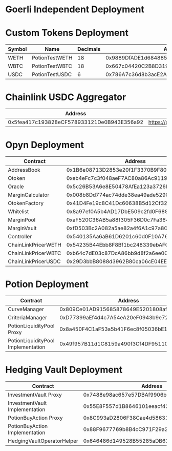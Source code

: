 # Goerli Independent Deployment

# Custom Tokens Deployment

| Symbol | Name           | Decimals | Address                                    | Etherscan                                                                                   |
| ------ | -------------- | -------- | ------------------------------------------ | ------------------------------------------------------------------------------------------- |
| WETH   | PotionTestWETH | 18       | 0x9889DfADE1d68488590DF17bbA882914535a8F92 | https://goerli.etherscan.io/address/0x9889DfADE1d68488590DF17bbA882914535a8F92#readContract |
| WBTC   | PotionTestWBTC | 18       | 0x667c04420C2B8D319ac24f6E605dCC28759C55f4 | https://goerli.etherscan.io/address/0x667c04420C2B8D319ac24f6E605dCC28759C55f4              |
| USDC   | PotionTestUSDC | 6        | 0x786A7c36d8b3acE2AE2A62c00D915C9f84eaAcB7 | https://goerli.etherscan.io/address/0x786A7c36d8b3acE2AE2A62c00D915C9f84eaAcB7              |

# Chainlink USDC Aggregator

| Address                                    | Etherscan                                                                           |
| ------------------------------------------ | ----------------------------------------------------------------------------------- |
| 0x5fea417c193828eCF578933121De0B943E356a92 | https://goerli.etherscan.io/address/0x5fea417c193828eCF578933121De0B943E356a92#code |

# Opyn Deployment

| Contract            | Address                                    | Etherscan                                                                      |
| ------------------- | ------------------------------------------ | ------------------------------------------------------------------------------ |
| AddressBook         | 0x1B6e08713D2853e20f1F3370B9F809d3B20944Bd | https://goerli.etherscan.io/address/0x1B6e08713D2853e20f1F3370B9F809d3B20944Bd |
| Otoken              | 0xeb4eFc7c3f048aeF7AC80a86Ac9119432BaB093e | https://goerli.etherscan.io/address/0xeb4eFc7c3f048aeF7AC80a86Ac9119432BaB093e |
| Oracle              | 0x5c26B53A6e8E50478AfEa123a3726E7188d1558B | https://goerli.etherscan.io/address/0x5c26B53A6e8E50478AfEa123a3726E7188d1558B |
| MarginCalculator    | 0x008b8Dd774ac74dde38ea49ade5298282A9b107D | https://goerli.etherscan.io/address/0x008b8Dd774ac74dde38ea49ade5298282A9b107D |
| OtokenFactory       | 0x41D4Fe19c8C41Dc60638B5d12Cf32d59CFbac73a | https://goerli.etherscan.io/address/0x41D4Fe19c8C41Dc60638B5d12Cf32d59CFbac73a |
| Whitelist           | 0x8a97ef0A5b4AD17DbE509c2fd0F68879aa9904ad | https://goerli.etherscan.io/address/0x8a97ef0A5b4AD17DbE509c2fd0F68879aa9904ad |
| MarginPool          | 0xaF520C36AB5a88f305F36D0c7Fa36483e52a402C | https://goerli.etherscan.io/address/0xaF520C36AB5a88f305F36D0c7Fa36483e52a402C |
| MarginVault         | 0xfD503Bc2A082a5ae82a4f6A1c97a80Dd69455788 | https://goerli.etherscan.io/address/0xfD503Bc2A082a5ae82a4f6A1c97a80Dd69455788 |
| Controller          | 0x540135Aa6aB61D6201c60d0F10A7626038Bd7d99 | https://goerli.etherscan.io/address/0x540135Aa6aB61D6201c60d0F10A7626038Bd7d99 |
| ChainLinkPricerWETH | 0x54235B44Ebb8F8Bf1bc248339ebAF06f7829307C | https://goerli.etherscan.io/address/0x54235B44Ebb8F8Bf1bc248339ebAF06f7829307C |
| ChainLinkPricerWBTC | 0xb64c7dE03c87DcA86bb9d8f2a6ee00ced1a5bd5F | https://goerli.etherscan.io/address/0xb64c7dE03c87DcA86bb9d8f2a6ee00ced1a5bd5F |
| ChainLinkPricerUSDC | 0x29D3bbB8088d3962B80ca06cE04EE43db46B2AEc | https://goerli.etherscan.io/address/0x29D3bbB8088d3962B80ca06cE04EE43db46B2AEc |

# Potion Deployment

| Contract                           | Address                                    | Etherscan                                                                           |
| ---------------------------------- | ------------------------------------------ | ----------------------------------------------------------------------------------- |
| CurveManager                       | 0x809Ce01AD915685878649E5201808af6AE01CDc4 | https://goerli.etherscan.io/address/0x809Ce01AD915685878649E5201808af6AE01CDc4      |
| CriteriaManager                    | 0xD77399aEf4d4c7A54eA20eF0943b9e722dEf1339 | https://goerli.etherscan.io/address/0xD77399aEf4d4c7A54eA20eF0943b9e722dEf1339      |
| PotionLiquidityPool Proxy          | 0x8a450F4C1aF53a5b41F6ec8f05036bE1F7383fEc | https://goerli.etherscan.io/address/0x8a450F4C1aF53a5b41F6ec8f05036bE1F7383fEc#code |
| PotionLiquidityPool Implementation | 0x49f957B11d1C8159a490f3Cf4DF95110D0630a41 | https://goerli.etherscan.io/address/0x49f957b11d1c8159a490f3cf4df95110d0630a41#code |

# Hedging Vault Deployment

| Contract                       | Address                                    | Etherscan                                                                      |
| ------------------------------ | ------------------------------------------ | ------------------------------------------------------------------------------ |
| InvestmentVault Proxy          | 0x7488e98ac657e57DBAf9906b6E6303f4D9Ef6974 | https://goerli.etherscan.io/address/0x7488e98ac657e57DBAf9906b6E6303f4D9Ef6974 |
| InvestmentVault Implementation | 0x55E8F557d1B8646101eeacf42dc86A73B6BD3FAF | https://goerli.etherscan.io/address/0x55e8f557d1b8646101eeacf42dc86a73b6bd3faf |
| PotionBuyAction Proxy          | 0x8C993aD2806F38Cae4d58631cDb9cd89D99cbBe3 | https://goerli.etherscan.io/address/0x8C993aD2806F38Cae4d58631cDb9cd89D99cbBe3 |
| PotionBuyAction Implementation | 0x88F9677769b8B4cC971F29a2C917aC93e59Bee71 | https://goerli.etherscan.io/address/0x88f9677769b8b4cc971f29a2c917ac93e59bee71 |
| HedgingVaultOperatorHelper     | 0x646486d149528B55285aDB62869151cc6698Eec7 | https://goerli.etherscan.io/address/0x646486d149528B55285aDB62869151cc6698Eec7 |
